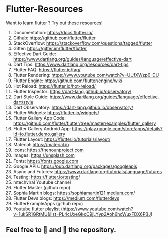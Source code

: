 # Flutter-Resources
Want to learn flutter ? Try out these resources! 



1. Documentation: https://docs.flutter.io/
2. Github: https://github.com/flutter/flutter
3. StackOverflow: https://stackoverflow.com/questions/tagged/flutter
4. Gitter: https://gitter.im/flutter/flutter
5. Effective Dart Guide: https://www.dartlang.org/guides/language/effective-dart
6. Dart Tips: https://www.dartlang.org/resources/dart-tips
7. Flutter FAQ: https://flutter.io/faq/
8. Flutter Rendering: https://www.youtube.com/watch?v=UUfXWzp0-DU
9. Flutter Engine: https://github.com/flutter/engine/wiki
10. Hot Reload: https://flutter.io/hot-reload/
11. Flutter Inspector: https://dart-lang.github.io/observatory/
12. Dart Style Guide: https://www.dartlang.org/guides/language/effective-dart/style
13. Dart Observatory: https://dart-lang.github.io/observatory/
14. Flutter Widgets: https://flutter.io/widgets/
15. Flutter Gallery App Code: https://github.com/flutter/flutter/tree/master/examples/flutter_gallery
16. Flutter Gallery Android App: https://play.google.com/store/apps/details?id=io.flutter.demo.gallery
17. Flutter Layout: https://flutter.io/tutorials/layout/
18. Material: https://material.io
19. Icons: https://thenounproject.com
20. Images: https://unsplash.com
21. Fonts: https://fonts.google.com
22. Google APIs: https://pub.dartlang.org/packages/googleapis
23. Async and Futures: https://www.dartlang.org/tutorials/language/futures
24. Testing: https://flutter.io/testing/
25. mtechviral Youtube channel
26. Flutter Master (github repo)
27. Sophia Martin blogs: https://sophiamartin121.medium.com/
28. Flutter Devs blogs: https://medium.com/flutterdevs
29. FlutterExampleApps (github repo)
30. Youtube flutter playlist (https://www.youtube.com/watch?v=1ukSR1GRtMU&list=PL4cUxeGkcC9jLYyp2Aoh6hcWuxFDX6PBJ)

## Feel free to 🍴 and 🌟 the repository.
